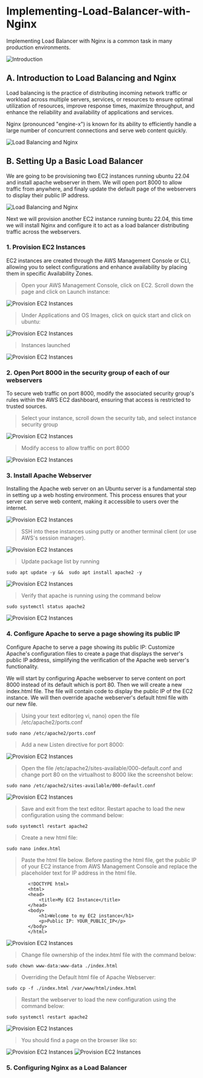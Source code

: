 # Implementing-Load-Balancer-with-Nginx
Implementing Load Balancer with Nginx is a common task in many production environments. 

![Introduction](./img/1.png)

## A. Introduction to Load Balancing and Nginx
Load balancing is the practice of distributing incoming network traffic or workload across multiple servers, services, or resources to ensure optimal utilization of resources, improve response times, maximize throughput, and enhance the reliability and availability of applications and services.

Nginx (pronounced "engine-x") is known for its ability to efficiently handle a large number of concurrent connections and serve web content quickly.

![Load Balancing and Nginx](./img/2a.png)

## B. Setting Up a Basic Load Balancer
We are going to be provisioning two EC2 instances running ubuntu 22.04 and install apache webserver in them. We will open port 8000 to allow traffic from anywhere, and finaly update the default page of the webservers to display their public IP address.

![Load Balancing and Nginx](./img/2aa.png)

Next we will provision another EC2 instance running buntu 22.04, this time we will install Nginx and configure it to act as a load balancer distributing traffic across the webservers.

### 1. Provision EC2 Instances
EC2 instances are created through the AWS Management Console or CLI, allowing you to select configurations and enhance availability by placing them in specific Availability Zones. 

> Open your AWS Management Console, click on EC2. Scroll down the page and click on Launch instance:

![Provision EC2 Instances](./img/2b.png)

> Under Applications and OS Images, click on quick start and click on ubuntu:

![Provision EC2 Instances](./img/3a.png)

> Instances launched

![Provision EC2 Instances](./img/3.png)


### 2. Open Port 8000 in the security group of each of our webservers

To secure web traffic on port 8000, modify the associated security group's rules within the AWS EC2 dashboard, ensuring that access is restricted to trusted sources.

> Select your instance, scroll down the security tab, and select instance security group

![Provision EC2 Instances](./img/4.png)

> Modify access to allow traffic on port 8000

![Provision EC2 Instances](./img/5.png)


### 3. Install Apache Webserver
Installing the Apache web server on an Ubuntu server is a fundamental step in setting up a web hosting environment. This process ensures that your server can serve web content, making it accessible to users over the internet.

![Provision EC2 Instances](./img/6.png)

> SSH into these instances using putty or another terminal client (or use AWS's session manager). 

![Provision EC2 Instances](./img/7.png)

> Update package list by running 

```
sudo apt update -y &&  sudo apt install apache2 -y
```

![Provision EC2 Instances](./img/8.png)

> Verify that apache is running using the command below

```
sudo systemctl status apache2
```

![Provision EC2 Instances](./img/9a.png)


### 4. Configure Apache to serve a page showing its public IP

Configure Apache to serve a page showing its public IP: Customize Apache's configuration files to create a page that displays the server's public IP address, simplifying the verification of the Apache web server's functionality.

We will start by configuring Apache webserver to serve content on port 8000 instead of its default which is port 80. Then we will create a new index.html file. The file will contain code to display the public IP of the EC2 instance. We will then override apache webserver's default html file with our new file.

> Using your text editor(eg vi, nano) open the file /etc/apache2/ports.conf

```
sudo nano /etc/apache2/ports.conf 

```

> Add a new Listen directive for port 8000:

![Provision EC2 Instances](./img/10.png)

> Open the file /etc/apache2/sites-available/000-default.conf and change port 80 on the virtualhost to 8000 like the screenshot below:

```
sudo nano /etc/apache2/sites-available/000-default.conf
```

![Provision EC2 Instances](./img/11.png)

> Save and exit from the text editor. Restart apache to load the new configuration using the command below:

```
sudo systemctl restart apache2
```

> Create a new html file:

```
sudo nano index.html
```

> Paste the html file below. Before pasting the html file, get the public IP of your EC2 instance from AWS Management Console and replace the placeholder text for IP address in the html file.

```
        <!DOCTYPE html>
        <html>
        <head>
            <title>My EC2 Instance</title>
        </head>
        <body>
            <h1>Welcome to my EC2 instance</h1>
            <p>Public IP: YOUR_PUBLIC_IP</p>
        </body>
        </html>
```

![Provision EC2 Instances](./img/12.png)

> Change file ownership of the index.html file with the command below:

```
sudo chown www-data:www-data ./index.html
```

> Overriding the Default html file of Apache Webserver:

```
sudo cp -f ./index.html /var/www/html/index.html
```

> Restart the webserver to load the new configuration using the command below:

```
sudo systemctl restart apache2
```
![Provision EC2 Instances](./img/13.png)

> You should find a page on the browser like so:

![Provision EC2 Instances](./img/14.png)
![Provision EC2 Instances](./img/15.png)

### 5. Configuring Nginx as a Load Balancer




